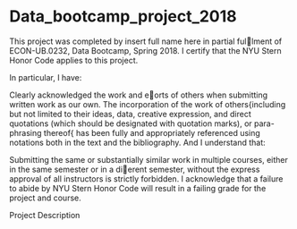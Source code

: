 # Data_bootcamp_project_2018

This project was completed by insert full name here in partial fullment of ECON-UB.0232,
Data Bootcamp, Spring 2018. I certify that the NYU Stern Honor Code applies to this project.

In particular, I have:

Clearly acknowledged the work and eorts of others when submitting written work as our own.
The incorporation of the work of others{including but not limited to their ideas, data, creative
expression, and direct quotations (which should be designated with quotation marks), or para-
phrasing thereof{ has been fully and appropriately referenced using notations both in the text
and the bibliography.
And I understand that:

Submitting the same or substantially similar work in multiple courses, either in the same semester
or in a dierent semester, without the express approval of all instructors is strictly forbidden.
I acknowledge that a failure to abide by NYU Stern Honor Code will result in a failing grade for
the project and course.

Project Description
